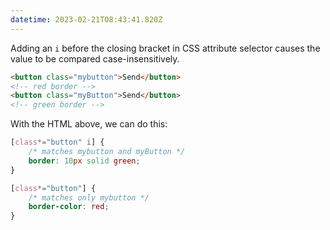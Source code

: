 ```yaml
---
datetime: 2023-02-21T08:43:41.820Z
---
```


Adding an `i` before the closing bracket in CSS attribute selector causes the value to be compared case-insensitively.

```html
<button class="mybutton">Send</button>
<!-- red border -->
<button class="myButton">Send</button>
<!-- green border -->
```

With the HTML above, we can do this:

```css
[class*="button" i] {
	/* matches mybutton and myButton */
	border: 10px solid green;
}

[class*="button"] {
	/* matches only mybutton */
	border-color: red;
}
```
